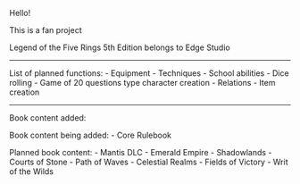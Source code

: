 Hello!

This is a fan project

Legend of the Five Rings 5th Edition belongs to Edge Studio

---

List of planned functions:
    - Equipment
    - Techniques
    - School abilities
    - Dice rolling
    - Game of 20 questions type character creation
    - Relations
    - Item creation

---
Book content added:

Book content being added:
    - Core Rulebook

Planned book content:
    - Mantis DLC
    - Emerald Empire
    - Shadowlands
    - Courts of Stone
    - Path of Waves
    - Celestial Realms
    - Fields of Victory
    - Writ of the Wilds